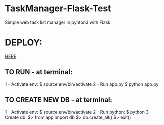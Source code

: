 # TaskManager-Flask-Test
Simple web task list manager in pyhton3 with Flask

# DEPLOY:
<a href="https://task-manager-flask-test.herokuapp.com/" target="_blank">HERE</a>

## TO RUN - at terminal:
1 - Activate env:
$ source env/bin/activate
2 - Run app.py
$ python app.py

## TO CREATE NEW DB - at terminal:
1 - Activate env:
$ source env/bin/activate
2 - Run python:
$ python
3 - Create db:
$> from app import db
$> db.create_all()
$> exit()

